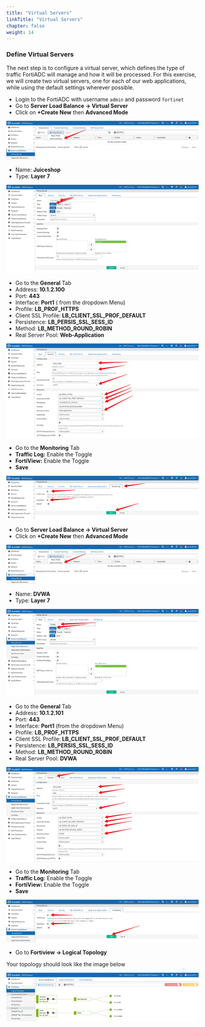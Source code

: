 ```yaml
---
title: "Virtual Servers"
linkTitle: "Virtual Servers"
chapter: false
weight: 14
---
```

### **Define Virtual Servers**

The next step is to configure a virtual server, which defines the type of traffic FortiADC will manage and how it will be processed. For this exercise, we will create two virtual servers, one for each of our web applications, while using the default settings wherever possible.
- Login to the FortiADC with username ```admin``` and password ```fortinet```
- Go to **Server Load Balance → Virtual Server**
- Click on **+Create New** then **Advanced Mode**

![](fad-vs.png)

- Name: **Juiceshop**
- Type: **Layer 7**

![](fad-vs-basic.png)

- Go to the **General** Tab 
- Address: **10.1.2.100**
- Port: **443**
- Interface: **Port1** ( from the dropdown Menu) 
- Profile: **LB_PROF_HTTPS**
- Client SSL Profile: **LB_CLIENT_SSL_PROF_DEFAULT**
- Persistence: **LB_PERSIS_SSL_SESS_ID**
- Method: **LB_METHOD_ROUND_ROBIN**
- Real Server Pool: **Web-Application**

![](fad-vs-general.png)

- Go to the **Monitoring** Tab
- **Traffic Log:** Enable the Toggle
- **FortiView:** Enable the Toggle
- **Save**

![](fad-vs-monitoring.png)

- Go to **Server Load Balance → Virtual Server**
- Click on **+Create New** then **Advanced Mode**

![](fad-vs.png)

- Name: **DVWA**
- Type: **Layer 7**

![](fad-vs-dvwa-basic.png)

- Go to the **General** Tab 
- Address: **10.1.2.101**
- Port: **443**
- Interface: **Port1** (from the dropdown Menu) 
- Profile: **LB_PROF_HTTPS**
- Client SSL Profile: **LB_CLIENT_SSL_PROF_DEFAULT**
- Persistence: **LB_PERSIS_SSL_SESS_ID**
- Method: **LB_METHOD_ROUND_ROBIN**
- Real Server Pool: **DVWA**

![](fad-vs-dvwa-general.png)

- Go to the **Monitoring** Tab
- **Traffic Log:** Enable the Toggle
- **FortiView:** Enable the Toggle
- **Save**

![](fad-vs-dvwa-monitoring.png)

- Go to **Fortiview → Logical Topology** 

Your topology should look like the image below 

![](fad-logical-topo.png)